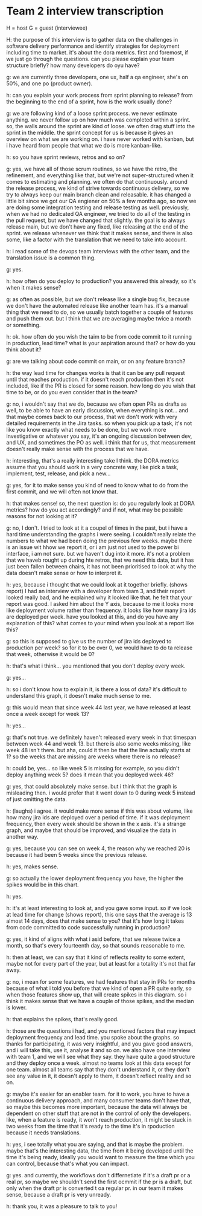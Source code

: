 # Team 2 interview transcription

H = host
G = guest (interviewee)

H: the purpose of this interview is to gather data on the challenges in software delivery performance and identify strategies for deployment including time to market. it's about the dora metrics. first and foremost, if we just go through the questions.
can you please explain your team structure briefly? how many developers do oyu have?

g: we are currently three developers, one ux, half a qa engineer, she's on 50%, and one po (product owner).

h: can you explain your work process from sprint planning to release? from the beginning to the end of a sprint, how is the work usually done?

g: we are following kind of a loose sprint process. we never estimate anything. we never follow up on how much was completed within a sprint. so, the walls around the sprint are kind of loose. we often drag stuff into the sprint in the middle. the sprint concept for us is because it gives an overview on what we are working on. i have never worked with kanban, but i have heard from people that what we do is more kanban-like.

h: so you have sprint reviews, retros and so on?

g: yes, we have all of those scrum routines, so we have the retro, the refinement, and everything like that, but we're not super-structured when it comes to estimating and planning. we often do that continuously. around the release process, we kind of strive towards continuous delivery, so we try to always keep our main branch clean and releasable. it has changed a little bit since we got our QA engiener on 50% a few months ago, so now we are doing some integration testing and release testing as well. previously, when we had no dedicated QA engineer, we tried to do all of the testing in the pull request, but we have changed that slightly. the goal is to always release main, but we don't have any fixed, like releasing at the end of the sprint. we release whenever we think that it makes sense, and there is also some, like a factor with the translation that we need to take into account.

h: i read some of the devops team interviews with the other team, and the translation issue is a common thing.

g: yes.

h: how often do you deploy to production? you answered this already, so it's when it makes sense?

g: as often as possible, but we don't release like a single bug fix, because we don't have the automated release like another team has. it's a manual thing that we need to do, so we usually batch together a couple of features and push them out. but I think that we are averaging maybe twice a month or something.

h: ok. how often do you wish the taim to be from code commit to it running in production, lead time? what is your aspiration around that? or how do you think about it?

g: are we talking about code commit on main, or on any feature branch?

h: the way lead time for changes works is that it can be any pull request until that reaches production. if it doesn't reach production then it's not included, like if the PR is closed for some reason. how long do you wish that time to be, or do you even consider that in the team?

g: no, i wouldn't say that we do, because we often open PRs as drafts as well, to be able to have an early discussion, when everything is not... and that maybe comes back to our process, that we don't work with very detailed requirements in the Jira tasks. so when you pick up a task, it's not like you know exactly what needs to be done, but we work more investigative or whatever you say, it's an ongoing discussion between dev, and UX, and sometimes the PO as well. i think that for us, that measurement doesn't really make sense with the process that we have.

h: interesting, that's a really interesting take I think. the DORA metrics assume that you should work in a very concrete way, like pick a task, implement, test, release, and pick a new...

g: yes, for it to make sense you kind of need to know what to do from the first commit, and we will often not know that.

h: that makes sense! so, the next question is: do you regularly look at DORA metrics? how do you act accordingly? and if not, what may be possible reasons for not looking at it?

g: no, I don't. I tried to look at it a coupel of times in the past, but i have a hard time understanding the graphs i were seeing. i couldn't really relate the numbers to what we had been doing the previous few weeks. maybe there is an issue wit hhow we report it, or i am just not used to the power bi interface, i am not sure. but we haven't dug into it more. it's not a problem that we haveb rought up during hte retros, that we need this data, but it has just been fallen between chairs, it has not been prioritised to look at why the data doesn't make sense or how to interpret it.

h: yes, because i thought that we could look at it together briefly. (shows report) I had an interview with a developer from team 3, and their report looked really bad, and he explained why it looked like that. he felt that your report was good. I asked him about the Y axis, because to me it looks more like deployment volume rather than frequency. it looks like how many jira ids are deployed per week. have you looked at this, and do you have any explanation of this? what comes to your mind when you look at a report like this?

g: so this is supposed to give us the number of jira ids deployed to production per week? so for it to be over 0, we would have to do ta release that week, otherwise it would be 0?

h: that's what i think... you mentioned that you don't deploy every week.

g: yes...

h: so i don't know how to explain it, is there a loss of data? it's difficult to understand this graph, it doesn't make much sense to me.

g: this would mean that since week 44 last year, we have released at least once a week except for week 13?

h: yes...

g: that's not true. we definitely haven't released every week in that timespan between week 44 and week 13. but there is also some weeks missing, like week 48 isn't there. but aha, could it then be that the line actually starts at 1? so the weeks that are missing are weeks where there is no release?

h: could be, yes... so like week 5 is missing for example, so you didn't deploy anything week 5? does it mean that you deployed week 46?

g: yes, that could absolutely make sense. but i think that the graph is misleading then. i would prefer that it went down to 0 during week 5 instead of just omitting the data.

h: (laughs) i agree. it would make more sense if this was about volume, like how many jira ids are deployed over a period of time. if it was deployment frequency, then every week should be shown in the x axis. it's a strange graph, and maybe that should be improved, and visualize the data in another way.

g: yes, because you can see on week 4, the reason why we reached 20 is because it had been 5 weeks since the previous release.

h: yes, makes sense.

g: so actually the lower deployment frequency you have, the higher the spikes would be in this chart.

h: yes.

h: it's at least interesting to look at, and you gave some input. so if we look at lead time for change (shows report), this one says that the average is 13 almost 14 days, does that make sense to you? that it's how long it takes from code committed to code successfully running in production?

g: yes, it kind of aligns with what i asid before, that we release twice a month, so that's every fourteenth day, so that sounds reasonable to me.

h: then at least, we can say that it kind of reflects reality to some extent, maybe not for every part of the year, but at least for a totality it's not that far away.

g: no, i mean for some features, we had features that stay in PRs for months because of what i told you before that we kind of open a PR quite early, so when those features show up, that will create spikes in this diagram. so i think it makes sense that we have a couple of those spikes, and the median is lower.

h: that explains the spikes, that's really good.

h: those are the questions i had, and you mentioned factors that may impact deployment frequency and lead time. you spoke about the graphs. so thanks for participating, it was very insightful, and you gave good answers, and i will take this, use it, analyse it and so on. we also have one interview with team 1, and we will see what they say. they have quite a good structure and they deploy once a week. almost no teams look at this data except for one team. almost all teams say that they don't understand it, or they don't see any value in it, it doesn't apply to them, it doesn't reflect reality and so on.

g: maybe it's easier for an enabler team. for it to work, you have to have a continuous delivery approach, and many consumer teams don't have that, so maybe this becomes more important, because the data will always be dependent on other stuff that are not in the control of only the developers. like, when a feature is ready, it won't reach production, it might be stuck in two weeks from the time that it's ready to the time it's in rpoduction because it needs translations.

h: yes, i see totally what you are saying, and that is maybe the problem. maybe that's the interesting data, the time from it being developed until the time it's being ready, ideally you would want to measure the time which you can control, because that's what you can impact.

g: yes. and currently, the workflows don't differnetiate if it's a draft pr or a real pr, so maybe we shouldn't send the first ocmmit if the pr is a draft, but only when the draft pr is converted t oa regular pr. in our team it makes sense, because a draft pr is very unready.

h: thank you, it was a pleasure to talk to you!
